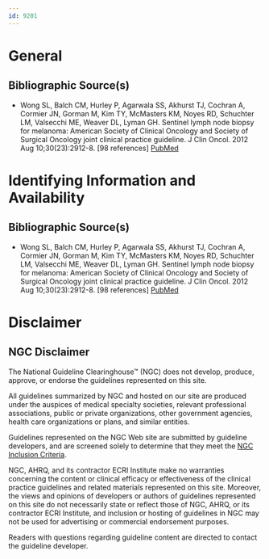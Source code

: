 ```yaml
---
id: 9201
---
```


# General

## Bibliographic Source(s)

- Wong SL, Balch CM, Hurley P, Agarwala SS, Akhurst TJ, Cochran A, Cormier JN, Gorman M, Kim TY, McMasters KM, Noyes RD, Schuchter LM, Valsecchi ME, Weaver DL, Lyman GH. Sentinel lymph node biopsy for melanoma: American Society of Clinical Oncology and Society of Surgical Oncology joint clinical practice guideline. J Clin Oncol. 2012 Aug 10;30(23):2912-8. [98 references] [ PubMed ](http://www.ncbi.nlm.nih.gov/entrez/query.fcgi?cmd=Retrieve&db=pubmed&dopt=Abstract&list_uids=22778321)

# Identifying Information and Availability

## Bibliographic Source(s)

- Wong SL, Balch CM, Hurley P, Agarwala SS, Akhurst TJ, Cochran A, Cormier JN, Gorman M, Kim TY, McMasters KM, Noyes RD, Schuchter LM, Valsecchi ME, Weaver DL, Lyman GH. Sentinel lymph node biopsy for melanoma: American Society of Clinical Oncology and Society of Surgical Oncology joint clinical practice guideline. J Clin Oncol. 2012 Aug 10;30(23):2912-8. [98 references] [ PubMed ](http://www.ncbi.nlm.nih.gov/entrez/query.fcgi?cmd=Retrieve&db=pubmed&dopt=Abstract&list_uids=22778321)

# Disclaimer

## NGC Disclaimer

The National Guideline Clearinghouse™ (NGC) does not develop, produce, approve, or endorse the guidelines represented on this site.

All guidelines summarized by NGC and hosted on our site are produced under the auspices of medical specialty societies, relevant professional associations, public or private organizations, other government agencies, health care organizations or plans, and similar entities.

Guidelines represented on the NGC Web site are submitted by guideline developers, and are screened solely to determine that they meet the [NGC Inclusion Criteria](/help-and-about/summaries/inclusion-criteria).

NGC, AHRQ, and its contractor ECRI Institute make no warranties concerning the content or clinical efficacy or effectiveness of the clinical practice guidelines and related materials represented on this site. Moreover, the views and opinions of developers or authors of guidelines represented on this site do not necessarily state or reflect those of NGC, AHRQ, or its contractor ECRI Institute, and inclusion or hosting of guidelines in NGC may not be used for advertising or commercial endorsement purposes.

Readers with questions regarding guideline content are directed to contact the guideline developer.

